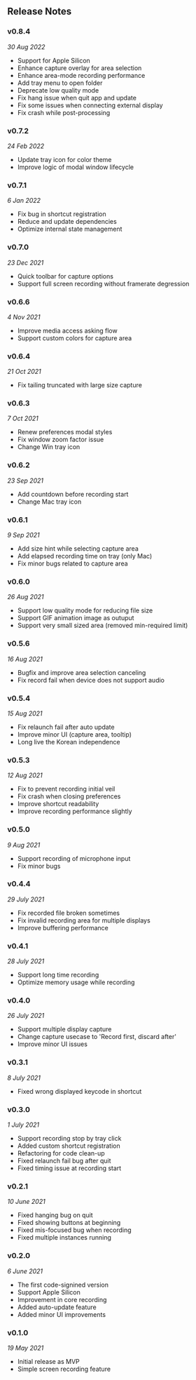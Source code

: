 ## Release Notes

### v0.8.4

_30 Aug 2022_

- Support for Apple Silicon
- Enhance capture overlay for area selection
- Enhance area-mode recording performance
- Add tray menu to open folder
- Deprecate low quality mode
- Fix hang issue when quit app and update
- Fix some issues when connecting external display
- Fix crash while post-processing

### v0.7.2

_24 Feb 2022_

- Update tray icon for color theme
- Improve logic of modal window lifecycle

### v0.7.1

_6 Jan 2022_

- Fix bug in shortcut registration
- Reduce and update dependencies
- Optimize internal state management

### v0.7.0

_23 Dec 2021_

- Quick toolbar for capture options
- Support full screen recording without framerate degression

### v0.6.6

_4 Nov 2021_

- Improve media access asking flow
- Support custom colors for capture area

### v0.6.4

_21 Oct 2021_

- Fix tailing truncated with large size capture

### v0.6.3

_7 Oct 2021_

- Renew preferences modal styles
- Fix window zoom factor issue
- Change Win tray icon

### v0.6.2

_23 Sep 2021_

- Add countdown before recording start
- Change Mac tray icon

### v0.6.1

_9 Sep 2021_

- Add size hint while selecting capture area
- Add elapsed recording time on tray (only Mac)
- Fix minor bugs related to capture area

### v0.6.0

_26 Aug 2021_

- Support low quality mode for reducing file size
- Support GIF animation image as outuput
- Support very small sized area (removed min-required limit)

### v0.5.6

_16 Aug 2021_

- Bugfix and improve area selection canceling
- Fix record fail when device does not support audio

### v0.5.4

_15 Aug 2021_

- Fix relaunch fail after auto update
- Improve minor UI (capture area, tooltip)
- Long live the Korean independence

### v0.5.3

_12 Aug 2021_

- Fix to prevent recording initial veil
- Fix crash when closing preferences
- Improve shortcut readability
- Improve recording performance slightly

### v0.5.0

_9 Aug 2021_

- Support recording of microphone input
- Fix minor bugs

### v0.4.4

_29 July 2021_

- Fix recorded file broken sometimes
- Fix invalid recording area for multiple displays
- Improve buffering performance

### v0.4.1

_28 July 2021_

- Support long time recording
- Optimize memory usage while recording

### v0.4.0

_26 July 2021_

- Support multiple display capture
- Change capture usecase to 'Record first, discard after'
- Improve minor UI issues

### v0.3.1

_8 July 2021_

- Fixed wrong displayed keycode in shortcut

### v0.3.0

_1 July 2021_

- Support recording stop by tray click
- Added custom shortcut registration
- Refactoring for code clean-up
- Fixed relaunch fail bug after quit
- Fixed timing issue at recording start

### v0.2.1

_10 June 2021_

- Fixed hanging bug on quit
- Fixed showing buttons at beginning
- Fixed mis-focused bug when recording
- Fixed multiple instances running

### v0.2.0

_6 June 2021_

- The first code-signined version
- Support Apple Silicon
- Improvement in core recording
- Added auto-update feature
- Added minor UI improvements

### v0.1.0

_19 May 2021_

- Initial release as MVP
- Simple screen recording feature
